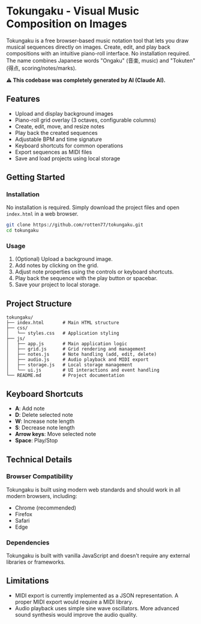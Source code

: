 # Tokungaku - Visual Music Composition on Images

Tokungaku is a free browser-based music notation tool that lets you draw musical sequences directly on images. Create, edit, and play back compositions with an intuitive piano-roll interface. No installation required. The name combines Japanese words "Ongaku" (音楽, music) and "Tokuten" (得点, scoring/notes/marks).

**⚠️ This codebase was completely generated by AI (Claude AI).**

## Features

- Upload and display background images
- Piano-roll grid overlay (3 octaves, configurable columns)
- Create, edit, move, and resize notes
- Play back the created sequences
- Adjustable BPM and time signature
- Keyboard shortcuts for common operations
- Export sequences as MIDI files
- Save and load projects using local storage

## Getting Started

### Installation

No installation is required. Simply download the project files and open `index.html` in a web browser.

```bash
git clone https://github.com/rotten77/tokungaku.git
cd tokungaku
```

### Usage

1. (Optional) Upload a background image.
1. Add notes by clicking on the grid.
1. Adjust note properties using the controls or keyboard shortcuts.
1. Play back the sequence with the play button or spacebar.
1. Save your project to local storage.

## Project Structure

```
tokungaku/
├── index.html       # Main HTML structure
├── css/
│   └── styles.css   # Application styling
├── js/
│   ├── app.js       # Main application logic
│   ├── grid.js      # Grid rendering and management
│   ├── notes.js     # Note handling (add, edit, delete)
│   ├── audio.js     # Audio playback and MIDI export
│   ├── storage.js   # Local storage management
│   └── ui.js        # UI interactions and event handling
└── README.md        # Project documentation
```

## Keyboard Shortcuts

- **A**: Add note
- **D**: Delete selected note
- **W**: Increase note length
- **S**: Decrease note length
- **Arrow keys**: Move selected note
- **Space**: Play/Stop

## Technical Details

### Browser Compatibility

Tokungaku is built using modern web standards and should work in all modern browsers, including:

- Chrome (recommended)
- Firefox
- Safari
- Edge

### Dependencies

Tokungaku is built with vanilla JavaScript and doesn't require any external libraries or frameworks.

## Limitations

- MIDI export is currently implemented as a JSON representation. A proper MIDI export would require a MIDI library.
- Audio playback uses simple sine wave oscillators. More advanced sound synthesis would improve the audio quality.

